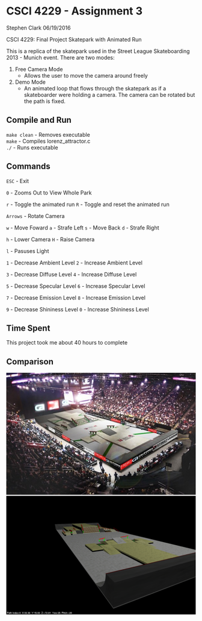 # CSCI 4229 - Assignment 3

Stephen Clark
06/19/2016

CSCI 4229: Final Project
Skatepark with Animated Run

This is a replica of the skatepark used in the Street League Skateboarding 2013 - Munich event.  There are two modes:

1. Free Camera Mode
	- Allows the user to move the camera around freely
2. Demo Mode
	- An animated loop that flows through the skatepark as if a skateboarder were holding a camera.  The camera can be rotated but the path is fixed.


## Compile and Run  
`make clean` - Removes executable  
`make` - Compiles lorenz_attractor.c  
`./` - Runs executable


## Commands  
`ESC` - Exit

`0` - Zooms Out to View Whole Park

`r` - Toggle the animated run
`R` - Toggle and reset the animated run

`Arrows` - Rotate Camera

`w` - Move Foward
`a` - Strafe Left
`s` - Move Back
`d` - Strafe Right

`h` - Lower Camera
`H` - Raise Camera

`l` - Pasuses Light

`1` - Decrease Ambient Level
`2` - Increase Ambient Level

`3` - Decrease Diffuse Level
`4` - Increase Diffuse Level

`5` - Decrease Specular Level
`6` - Increase Specular Level

`7` - Decrease Emission Level
`8` - Increase Emission Level

`9` - Decrease Shininess Level
`0` - Increase Shininess Level


## Time Spent  
This project took me about 40 hours to complete


## Comparison
![Alt text](Actual_Park.jpg "Actual Park")
![Alt text](My_Replica.png "My Replica")
